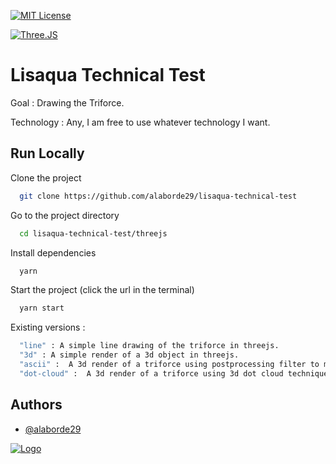 

[![MIT License](https://img.shields.io/github/license/Ileriayo/markdown-badges?style=for-the-badge)](https://choosealicense.com/licenses/mit/)

[![Three.JS](https://img.shields.io/badge/Three.JS-2ea44f?style=for-the-badge&logo=Three.js&logoColor=%23000000)](https://threejs.org)

# Lisaqua Technical Test

Goal : Drawing the Triforce.

Technology : Any, I am free to use whatever technology I want.


## Run Locally

Clone the project

```bash
  git clone https://github.com/alaborde29/lisaqua-technical-test
```

Go to the project directory

```bash
  cd lisaqua-technical-test/threejs
```

Install dependencies

```bash
  yarn
```

Start the project (click the url in the terminal)

```bash
  yarn start
```
Existing versions : 

```bash
  "line" : A simple line drawing of the triforce in threejs.
  "3d" : A simple render of a 3d object in threejs.
  "ascii" :  A 3d render of a triforce using postprocessing filter to make it looks like ASCII art.
  "dot-cloud" :  A 3d render of a triforce using 3d dot cloud technique 
```
## Authors

- [@alaborde29](https://www.github.com/alaborde29)


[![Logo](https://avatars.githubusercontent.com/u/72009912?v=4)](https://www.github.com/alaborde29)

